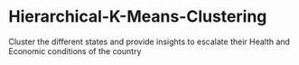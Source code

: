 # Hierarchical-K-Means-Clustering
Cluster the different states and provide insights to escalate their Health and Economic conditions of the country
